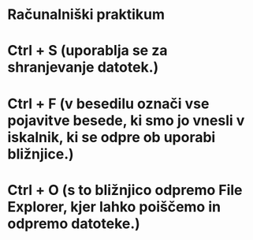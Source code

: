 # Računalniški praktikum
# Ctrl + S (uporablja se za shranjevanje datotek.)
# Ctrl + F (v besedilu označi vse pojavitve besede, ki smo jo vnesli v iskalnik, ki se odpre ob uporabi bližnjice.)
# Ctrl + O (s to bližnjico odpremo File Explorer, kjer lahko poiščemo in odpremo datoteke.)

